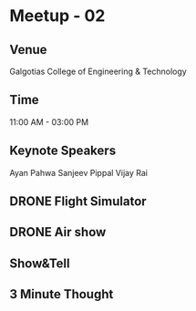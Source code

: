  # Meetup - 02
 ## Venue
 Galgotias College of Engineering & Technology
 ## Time
 11:00 AM - 03:00 PM
 ## Keynote Speakers
 Ayan Pahwa
 Sanjeev Pippal
 Vijay Rai
 ## DRONE Flight Simulator
 ## DRONE Air show
 ## Show&Tell
 ## 3 Minute Thought
